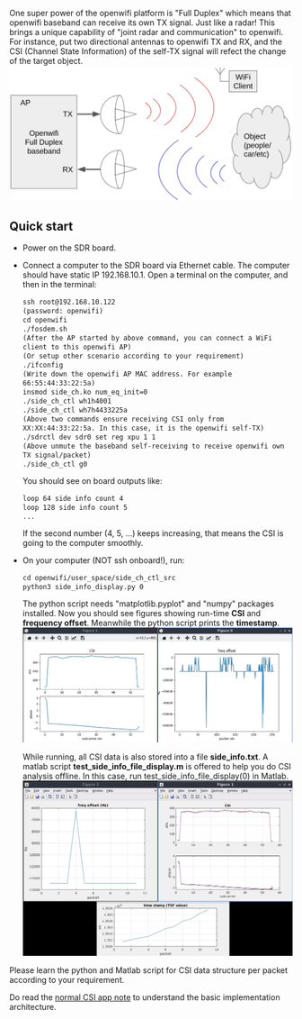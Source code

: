 <!--
Author: Xianjun jiao
SPDX-FileCopyrightText: 2019 UGent
SPDX-License-Identifier: AGPL-3.0-or-later
-->

One super power of the openwifi platform is "Full Duplex" which means that openwifi baseband can receive its own TX signal. Just like a radar! This brings a unique capability of "joint radar and communication" to openwifi. For instance, put two directional antennas to openwifi TX and RX, and the CSI (Channel State Information) of the self-TX signal will refect the change of the target object.
 ![](./openwifi-radar.jpg)

## Quick start
- Power on the SDR board.
- Connect a computer to the SDR board via Ethernet cable. The computer should have static IP 192.168.10.1. Open a terminal on the computer, and then in the terminal:
  ```
  ssh root@192.168.10.122
  (password: openwifi)
  cd openwifi
  ./fosdem.sh
  (After the AP started by above command, you can connect a WiFi client to this openwifi AP)
  (Or setup other scenario according to your requirement)
  ./ifconfig
  (Write down the openwifi AP MAC address. For example 66:55:44:33:22:5a)
  insmod side_ch.ko num_eq_init=0
  ./side_ch_ctl wh1h4001
  ./side_ch_ctl wh7h4433225a
  (Above two commands ensure receiving CSI only from XX:XX:44:33:22:5a. In this case, it is the openwifi self-TX)
  ./sdrctl dev sdr0 set reg xpu 1 1
  (Above unmute the baseband self-receiving to receive openwifi own TX signal/packet)
  ./side_ch_ctl g0
  ```
  You should see on board outputs like:
  ```
  loop 64 side info count 4
  loop 128 side info count 5
  ...
  ```
  If the second number (4, 5, ...) keeps increasing, that means the CSI is going to the computer smoothly.
  
- On your computer (NOT ssh onboard!), run:
  ```
  cd openwifi/user_space/side_ch_ctl_src
  python3 side_info_display.py 0
  ```
  The python script needs "matplotlib.pyplot" and "numpy" packages installed. Now you should see figures showing run-time **CSI** and **frequency offset**. Meanwhile the python script prints the **timestamp**.
  ![](./csi-screen-shot-radar.jpg)
  
  While running, all CSI data is also stored into a file **side_info.txt**. A matlab script **test_side_info_file_display.m** is offered to help you do CSI analysis offline. In this case, run test_side_info_file_display(0) in Matlab.
  ![](./csi-screen-shot-radar-matlab.jpg)
  
Please learn the python and Matlab script for CSI data structure per packet according to your requirement.
  
Do read the [normal CSI app note](csi.md) to understand the basic implementation architecture.
